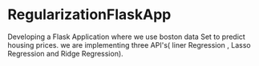 # RegularizationFlaskApp
Developing a Flask Application where we use boston data Set to predict housing prices. we are implementing three API's(  liner Regression , Lasso Regression and Ridge Regression).
